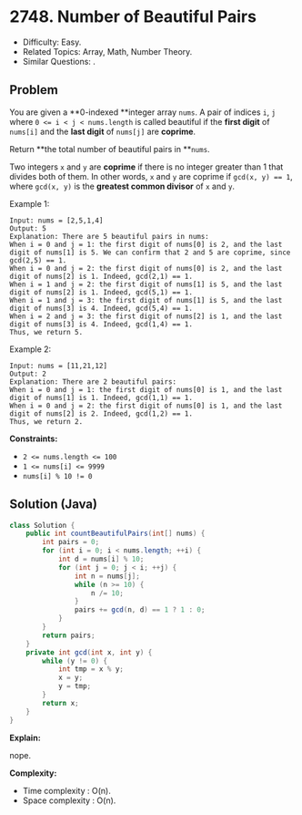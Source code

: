 # 2748. Number of Beautiful Pairs

- Difficulty: Easy.
- Related Topics: Array, Math, Number Theory.
- Similar Questions: .

## Problem

You are given a **0-indexed **integer array `nums`. A pair of indices `i`, `j` where `0 <= i < j < nums.length` is called beautiful if the **first digit** of `nums[i]` and the **last digit** of `nums[j]` are **coprime**.

Return **the total number of beautiful pairs in **`nums`.

Two integers `x` and `y` are **coprime** if there is no integer greater than 1 that divides both of them. In other words, `x` and `y` are coprime if `gcd(x, y) == 1`, where `gcd(x, y)` is the **greatest common divisor** of `x` and `y`.

Example 1:

```
Input: nums = [2,5,1,4]
Output: 5
Explanation: There are 5 beautiful pairs in nums:
When i = 0 and j = 1: the first digit of nums[0] is 2, and the last digit of nums[1] is 5. We can confirm that 2 and 5 are coprime, since gcd(2,5) == 1.
When i = 0 and j = 2: the first digit of nums[0] is 2, and the last digit of nums[2] is 1. Indeed, gcd(2,1) == 1.
When i = 1 and j = 2: the first digit of nums[1] is 5, and the last digit of nums[2] is 1. Indeed, gcd(5,1) == 1.
When i = 1 and j = 3: the first digit of nums[1] is 5, and the last digit of nums[3] is 4. Indeed, gcd(5,4) == 1.
When i = 2 and j = 3: the first digit of nums[2] is 1, and the last digit of nums[3] is 4. Indeed, gcd(1,4) == 1.
Thus, we return 5.
```

Example 2:

```
Input: nums = [11,21,12]
Output: 2
Explanation: There are 2 beautiful pairs:
When i = 0 and j = 1: the first digit of nums[0] is 1, and the last digit of nums[1] is 1. Indeed, gcd(1,1) == 1.
When i = 0 and j = 2: the first digit of nums[0] is 1, and the last digit of nums[2] is 2. Indeed, gcd(1,2) == 1.
Thus, we return 2.
```

**Constraints:**

- `2 <= nums.length <= 100`
- `1 <= nums[i] <= 9999`
- `nums[i] % 10 != 0`

## Solution (Java)

```java
class Solution {
    public int countBeautifulPairs(int[] nums) {
        int pairs = 0;
        for (int i = 0; i < nums.length; ++i) {
            int d = nums[i] % 10;
            for (int j = 0; j < i; ++j) {
                int n = nums[j];
                while (n >= 10) {
                    n /= 10;
                }
                pairs += gcd(n, d) == 1 ? 1 : 0;
            }
        }
        return pairs;
    }
    private int gcd(int x, int y) {
        while (y != 0) {
            int tmp = x % y;
            x = y;
            y = tmp;
        }
        return x;
    }
}
```

**Explain:**

nope.

**Complexity:**

- Time complexity : O(n).
- Space complexity : O(n).
